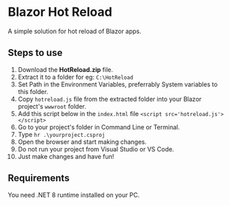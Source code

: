 # Blazor Hot Reload
A simple solution for hot reload of Blazor apps.

## Steps to use
1. Download the **HotReload.zip** file.
2. Extract it to a folder for eg: `C:\HotReload`
3. Set Path in the Environment Variables, preferrably System variables to this folder.
4. Copy `hotreload.js` file from the extracted folder into your Blazor project's `wwwroot` folder.
5. Add this script below in the `index.html` file `<script src='hotreload.js'></script>`
6. Go to your project's folder in Command Line or Terminal.
7. Type `hr .\yourproject.csproj`
8. Open the browser and start making changes.
9. Do not run your project from Visual Studio or VS Code.
10. Just make changes and have fun!
   
## Requirements
You need .NET 8 runtime installed on your PC.
